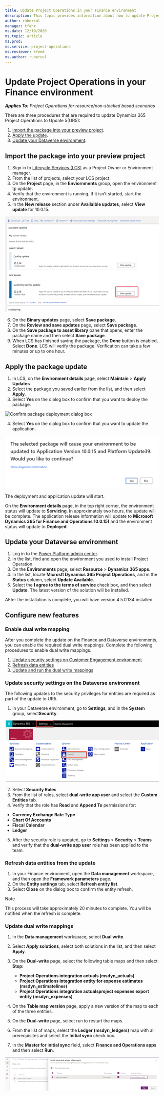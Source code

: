 ```yaml
---
title: Update Project Operations in your Finance environment
description: This topic provides information about how to update Project Operations in your Dynamics 365 Finance environment.
author: ruhercul
manager: tfehr
ms.date: 12/10/2020
ms.topic: article
ms.prod:
ms.service: project-operations
ms.reviewer: kfend 
ms.author: ruhercul
---
```


# Update Project Operations in your Finance environment

_**Applies To:** Project Operations for resource/non-stocked based scenarios_


There are three procedures that are required to update Dynamics 365 Project Operations to Update 5(UR5):

1. [Import the package into your preview project](#import).
2. [Apply the update](#apply).
3. [Update your Dataverse environment](#update).

## <a name="import"></a>Import the package into your preview project

1. Sign in to [Lifecycle Services (LCS)](https://lcs.dynamics.com/) as a Project Owner or Environment manager.
2. From the list of projects, select your LCS project.
3. On the **Project** page, in the **Enviornments** group, open the environment tp update.
4. Verify that the environment is running. If it isn't started, start the environment.
5. In the **New release** section under **Availalble updates**, select **View update** for 10.0.15.

![View update button](media/view-update.png)

6. On the **Binary updates** page, select **Save package**.
7. On the **Review and save updates** page, select **Save package**.
8. On the **Save package to asset library** pane that opens, enter the package name and then select **Save package**.
9. When LCS has finished saving the package, the **Done** button is enabled. Select **Done**. LCS will verify the package. Verification can take a few minutes or up to one hour.


## <a name="apply"></a>Apply the package update

1. In LCS, on the **Environment details** page, select **Maintain** > **Apply Updates**
2. Select the package you saved earlier from the list, and then select **Apply**.
3. Select **Yes** on the dialog box to confirm that you want to deploy the package.

![Confirm package deployment dialog box](media/comfirm-package-deployment.png)

4. Select **Yes** on the dialog box to confirm that you want to update the application.

![Confirm application update dialog box](media/confirm-application-update.png)

The deployment and application update will start. 

On the **Environment details** page, in the top right corner, the environment status will update to **Servicing**. In approximately two hours, the update will be complete. 
The application release information will update to **Microsoft Dynamics 365 for Finance and Operations 10.0.15)** and the environment status will update to **Deployed**.


## <a name="update"></a>Update your Dataverse environment

1. Log in to the [Power Platform admin center](https://admin.powerplatform.com/).
2. In the list, find and open the environment you used to install Project Operation.
3. On the **Environments** page, select **Resource** > **Dynamics 365 apps**.
4. In the list, locate **Microsft Dynamics 365 Project Operations**, and in the **Status** column, select **Update Available**.
5. Select the **I agree to the terms of service** check box, and then select **Update**. The latest version of the solution will be installed.

AFter the installation is complete, you will have version 4.5.0.134 installed.

## Configure new features

### Enable dual write mapping

After you complete the update on the Finance and Dataverse environments, you can enable the required dual write mappings. Complete the following procedures to enable dual write mappings.

1. [Update security settings on Customer Engagement environment](#security)
2. [Refresh data entities](#refresh)
3. [Update and run the dual write mappings](#run)

### <a name="security"></a>Update security settings on the Dataverse environment

The following updates to the security privileges for entities are required as part of the update to UR5.

1. In your Dataverse environment, go to **Settings**, and in the **System** group, select**Security**.

![Dataverse environment settings](media/Picture21.png)

2. Select **Security Roles**.
3. From the list of roles, select **dual-write app user** and select the **Custom Entities** tab. 
4. Verify that the role has **Read** and **Append To** permissions for:

  - **Currency Exchange Rate Type**
  - **Chart Of Accounts** 
  - **Fiscal Calendar** 
  - **Ledger**

5. After the security role is updated, go to **Settings** > **Security** > **Teams** and verify that the **dual-write app user** role has been applied to the team. 

### <a name="refresh"></a>Refresh data entities from the update

1. In your Finance environment, open the **Data management** workspace, and then open the **Framework parameters** page.
2. On the **Entity settings** tab, select **Refresh entity list**.
3. Select **Close** on the dialog box to confirm the entity refresh.

 > [!NOTE]
 > This process will take approximately 20 minutes to complete. You will be notified when the refresh is complete.

### <a name="run"></a>Update dual write mappings

1. In the **Data management** workspace, select **Dual write**.
2. Select **Apply solutions**, select both solutions in the list, and then select **Apply**.
3. On the **Dual-write** page, select the following table maps and then select **Stop**:

    - **Project Operations integration actuals (msdyn_actuals)**
    - **Project Operations integration entity for expense estimates (msdyn_estimatelines)**
    - **Project Operations integration actualsproject expenses export entity (msdyn_expenses)**

4. On the **Table map version** page, apply a new version of the map to each of the three entities.
5. On the **Dual-write** page, select run to restart the maps.
6. From the list of maps, select the **Ledger (msdyn_ledgers)** map with all prerequisites and select the **Initial sync** check box. 
7. In the **Master for initial sync** field, select **Finance and Operations apps** and then select **Run**.
 
 ![Ledger map synchronization](media/DW6.png)
 
